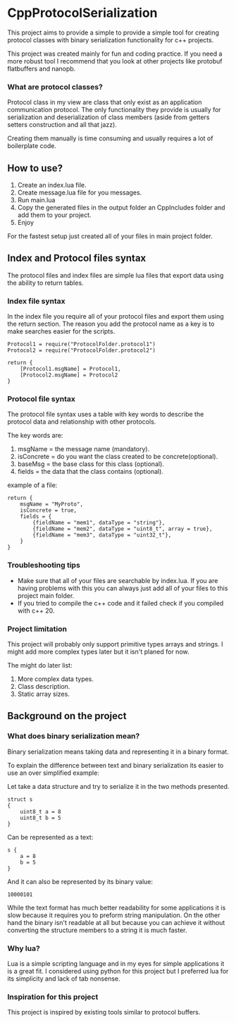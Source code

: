 # CppProtocolSerialization
This project aims to provide a simple to provide a simple tool for creating protocol classes with binary serialization functionality for c++ projects.

This project was created mainly for fun and coding practice. If you need a more robust tool I recommend that you look at other projects like protobuf flatbuffers and nanopb.

### What are protocol classes?
Protocol class in my view are class that only exist as an application communication protocol. The only functionality they provide is usually for serialization and deserialization of class members (aside from getters setters construction and all that jazz).

Creating them manually is time consuming and usually requires a lot of boilerplate code.

## How to use?
1. Create an index.lua file.
2. Create message.lua file for you messages.
3. Run main.lua
4. Copy the generated files in the output folder an CppIncludes folder and add them to your project.
5. Enjoy

For the fastest setup just created all of your files in main project folder.

## Index and Protocol files syntax
The protocol files and index files are simple lua files that export data using the ability to return tables.

### Index file syntax
In the index file you require all of your protocol files and export them using the return section.
The reason you add the protocol name as a key is to make searches easier for the scripts.

    Protocol1 = require("ProtocolFolder.protocol1")
    Protocol2 = require("ProtocolFolder.protocol2")

    return {
        [Protocol1.msgName] = Protocol1,
        [Protocol2.msgName] = Protocol2
    }


### Protocol file syntax
The protocol file syntax uses a table with key words to describe the protocol data and relationship with other protocols.

The key words are:

1. msgName = the message name (mandatory).
2. isConcrete = do you want the class created to be concrete(optional).
3. baseMsg = the base class for this class (optional).
4. fields = the data that the class contains (optional).

example of a file:

    return {
        msgName = "MyProto",
        isConcrete = true,
        fields = {
            {fieldName = "mem1", dataType = "string"},
            {fieldName = "mem2", dataType = "uint8_t", array = true},
            {fieldName = "mem3", dataType = "uint32_t"},
        }
    }

### Troubleshooting tips
* Make sure that all of your files are searchable by index.lua. If you are having problems with this you can always just add all of your files to this project main folder.
* If you tried to compile the c++ code and it failed check if you compiled with c++ 20.

### Project limitation
This project will probably only support primitive types arrays and strings. I might add more complex types later but it isn't planed for now.

The might do later list:

1. More complex data types.
2. Class description.
3. Static array sizes.

## Background on the project
### What does binary serialization mean?
Binary serialization means taking data and representing it in a binary format.

To explain the difference between text and binary serialization its easier to use an over simplified example:

Let take a data structure and try to serialize it in the two methods presented.

    struct s
    {
        uint8_t a = 8
        uint8_t b = 5
    }


Can be represented as a text:

    s {
        a = 8
        b = 5
    }

And it can also be represented by its binary value:

    10000101

While the text format has much better readability for some applications it is slow because it requires you to preform string manipulation. 
On the other hand the binary isn't readable at all but because you can achieve it without converting the structure members to a string it is much faster.

### Why lua?
Lua is a simple scripting language and in my eyes for simple applications it is a great fit.
I considered using python for this project but I preferred lua for its simplicity and lack of tab nonsense.

### Inspiration for this project
This project is inspired by existing tools similar to protocol buffers.